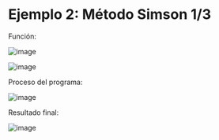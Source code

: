 # Ejemplo 2: Método Simson 1/3

Función:

![image](https://github.com/22030130/Numerical-Methods-/assets/147437999/21d5363a-299e-4656-b68e-512c5800e1b0)

![image](https://github.com/22030130/Numerical-Methods-/assets/147437999/5ee1d6d3-d3e0-45c6-b75c-8e7bdebdbb12)

Proceso del programa:

![image](https://github.com/22030130/Numerical-Methods-/assets/147437999/7b6d3e8f-b611-46e5-8938-17a2bb92ad4e)

Resultado final:

![image](https://github.com/22030130/Numerical-Methods-/assets/147437999/2df45950-32fd-4ebe-87d3-d90968c270ca)



